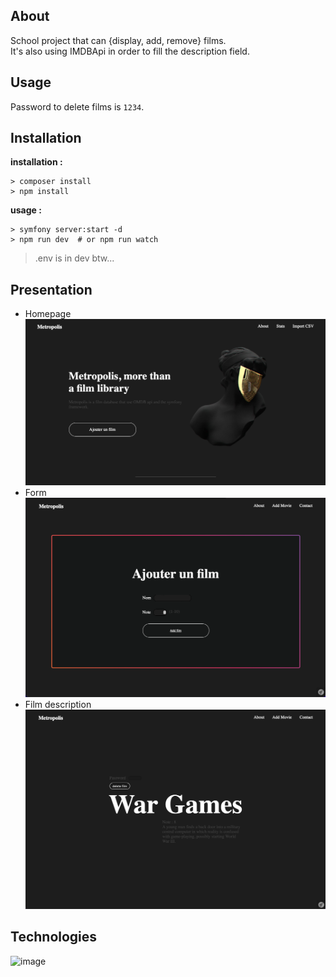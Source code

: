 ## About     

School project that can {display, add, remove} films.   
It's also using IMDBApi in order to fill the description field.  


## Usage 

Password to delete films is `1234`.  


## Installation   

__installation :__
```
> composer install
> npm install 
```

__usage :__   
```` 
> symfony server:start -d 
> npm run dev  # or npm run watch 
````

> .env is in dev btw... 

## Presentation 

- Homepage 
![frontpage](./metropolis/public/images/readme1.png)   
- Form   
![addfilm](./metropolis/public/images/reamde2.png)   
- Film description   
![description](./metropolis/public/images/readme3.png)  

## Technologies  



![image]({https://img.shields.io/badge/Symfony-000000?style=for-the-badge&logo=Symfony&logoColor=white})
